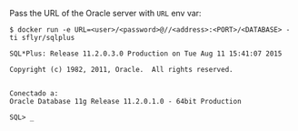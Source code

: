 Pass the URL of the Oracle server with `URL` env var:

```
$ docker run -e URL=<user>/<password>@//<address>:<PORT>/<DATABASE> -ti sflyr/sqlplus

SQL*Plus: Release 11.2.0.3.0 Production on Tue Aug 11 15:41:07 2015

Copyright (c) 1982, 2011, Oracle.  All rights reserved.


Conectado a:
Oracle Database 11g Release 11.2.0.1.0 - 64bit Production

SQL> _
```
